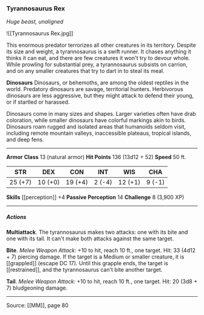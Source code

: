 ### Tyrannosaurus Rex
_Huge beast, unaligned_

![[Tyrannosaurus Rex.jpg]]

This enormous predator terrorizes all other creatures in its territory. Despite its size and weight, a tyrannosaurus is a swift runner. It chases anything it thinks it can eat, and there are few creatures it won't try to devour whole. While prowling for substantial prey, a tyrannosaurus subsists on carrion, and on any smaller creatures that try to dart in to steal its meal.

**Dinosaurs** Dinosaurs, or behemoths, are among the oldest reptiles in the world. Predatory dinosaurs are savage, territorial hunters. Herbivorous dinosaurs are less aggressive, but they might attack to defend their young, or if startled or harassed.

Dinosaurs come in many sizes and shapes. Larger varieties often have drab coloration, while smaller dinosaurs have colorful markings akin to birds. Dinosaurs roam rugged and isolated areas that humanoids seldom visit, including remote mountain valleys, inaccessible plateaus, tropical islands, and deep fens.






---

**Armor Class** 13 (natural armor)
**Hit Points** 136 (13d12 + 52)
**Speed** 50 ft.

| STR     | DEX     | CON     | INT     | WIS     | CHA     |
|---------|---------|---------|---------|---------|---------|
| 25 (+7) | 10 (+0) | 19 (+4) | 2 (-4) | 12 (+1) | 9 (-1) |

**Skills** [[perception]] +4
**Passive Perception** 14
**Challenge** 8 (3,900 XP)

---

##### Actions
**Multiattack**. The tyrannosaurus makes two attacks: one with its bite and one with its tail. It can't make both attacks against the same target.

**Bite**. _Melee Weapon Attack:_ +10 to hit, reach 10 ft., one target. Hit: 33 (4d12 + 7) piercing damage. If the target is a Medium or smaller creature, it is [[grappled]] (escape DC 17). Until this grapple ends, the target is [[restrained]], and the tyrannosaurus can't bite another target.

**Tail**. _Melee Weapon Attack:_ +10 to hit, reach 10 ft., one target. Hit: 20 (3d8 + 7) bludgeoning damage.


---

Source: [[MM]], page 80